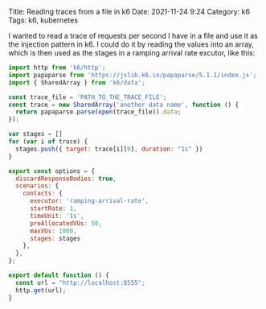 Title: Reading traces from a file in k6
Date: 2021-11-24 9:24
Category: k6
Tags: k6, kubernetes

I wanted to read a trace of requests per second I have in a file and use it as
the injection pattern in k6. I could do it by reading the values into an array,
which is then used as the stages in a ramping arrival rate excutor, like this:

```javascript
import http from 'k6/http';
import papaparse from 'https://jslib.k6.io/papaparse/5.1.1/index.js';
import { SharedArray } from 'k6/data';

const trace_file = 'PATH_TO_THE_TRACE_FILE';
const trace = new SharedArray('another data name', function () {
  return papaparse.parse(open(trace_file)).data;
});

var stages = []
for (var i of trace) {
  stages.push({ target: trace[i][0], duration: "1s" })
}

export const options = {
  discardResponseBodies: true,
  scenarios: {
    contacts: {
      executor: 'ramping-arrival-rate',
      startRate: 1,
      timeUnit: '1s',
      preAllocatedVUs: 50,
      maxVUs: 1000,
      stages: stages
    },
  },
};

export default function () {
  const url = "http://localhost:8555";
  http.get(url);
}
```
